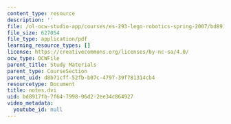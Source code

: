 ```yaml
---
content_type: resource
description: ''
file: /ol-ocw-studio-app/courses/es-293-lego-robotics-spring-2007/bd8917fb7f64799896d22ee34c864927_MITES_293S07_notes.pdf
file_size: 627054
file_type: application/pdf
learning_resource_types: []
license: https://creativecommons.org/licenses/by-nc-sa/4.0/
ocw_type: OCWFile
parent_title: Study Materials
parent_type: CourseSection
parent_uid: d8b71cff-52fb-b07c-4797-39f781314cb4
resourcetype: Document
title: notes.dvi
uid: bd8917fb-7f64-7998-96d2-2ee34c864927
video_metadata:
  youtube_id: null
---
```


